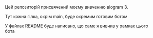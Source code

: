 <p>Цей репозиторій присвячений моєму вивченню aiogram 3.</p>
<p>Тут кожна гілка, окрім main, буде окремим готовим ботом</p>
<p>У файлах README буде написано, що саме я вивчив у рамках цього бота</p>
